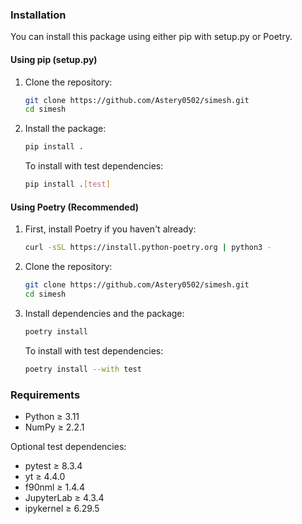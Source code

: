 ### Installation

You can install this package using either pip with setup.py or Poetry.

#### Using pip (setup.py)

1. Clone the repository:
   ```bash
   git clone https://github.com/Astery0502/simesh.git
   cd simesh
   ```

2. Install the package:
   ```bash
   pip install .
   ```

   To install with test dependencies:
   ```bash
   pip install .[test]
   ```

#### Using Poetry (Recommended)

1. First, install Poetry if you haven't already:
   ```bash
   curl -sSL https://install.python-poetry.org | python3 -
   ```

2. Clone the repository:
   ```bash
   git clone https://github.com/Astery0502/simesh.git
   cd simesh
   ```

3. Install dependencies and the package:
   ```bash
   poetry install
   ```

   To install with test dependencies:
   ```bash
   poetry install --with test
   ```

### Requirements

- Python ≥ 3.11
- NumPy ≥ 2.2.1

Optional test dependencies:
- pytest ≥ 8.3.4
- yt ≥ 4.4.0
- f90nml ≥ 1.4.4
- JupyterLab ≥ 4.3.4
- ipykernel ≥ 6.29.5
